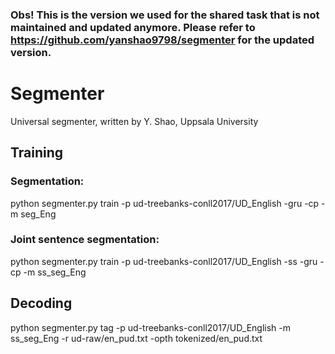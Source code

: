### Obs! This is the version we used for the shared task that is not maintained and updated anymore. Please refer to https://github.com/yanshao9798/segmenter for the updated version.

# Segmenter
Universal segmenter, written by Y. Shao, Uppsala University

## Training

### Segmentation:

python segmenter.py train -p ud-treebanks-conll2017/UD_English -gru -cp -m seg_Eng

### Joint sentence segmentation:

python segmenter.py train -p ud-treebanks-conll2017/UD_English -ss -gru -cp -m ss_seg_Eng

## Decoding

python segmenter.py tag -p ud-treebanks-conll2017/UD_English -m ss_seg_Eng -r ud-raw/en_pud.txt -opth tokenized/en_pud.txt
